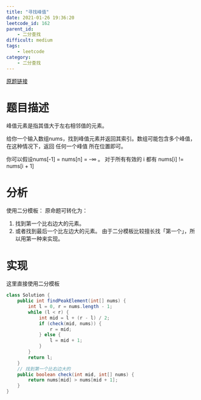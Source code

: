 ```yaml
---
title: "寻找峰值"
date: 2021-01-26 19:36:20
leetcode_id: 162
parent_id: 
    - 二分查找
difficult: medium
tags:
    - leetcode
category:
    - 二分查找
---
```


[原题链接](https://leetcode-cn.com/problems/find-peak-element/)

# 题目描述
峰值元素是指其值大于左右相邻值的元素。

给你一个输入数组nums，找到峰值元素并返回其索引。数组可能包含多个峰值，在这种情况下，返回 任何一个峰值 所在位置即可。

你可以假设nums[-1] = nums[n] = -∞ 。
对于所有有效的 i 都有 nums[i] != nums[i + 1]


# 分析
使用二分模板：
原命题可转化为：
1. 找到第一个比右边大的元素。
2. 或者找到最后一个比左边大的元素。
由于二分模板比较擅长找「第一个」，所以用第一种来实现。



# 实现

这里直接使用二分模板
```java
class Solution {
    public int findPeakElement(int[] nums) {
        int l = 0, r = nums.length - 1;
        while (l < r) {
            int mid = l + (r - l) / 2;
            if (check(mid, nums)) {
                r = mid;
            } else {
                l = mid + 1;
            }
        }
        return l;
    }
    // 找到第一个比右边大的
    public boolean check(int mid, int[] nums) {
        return nums[mid] > nums[mid + 1];
    }
}
```